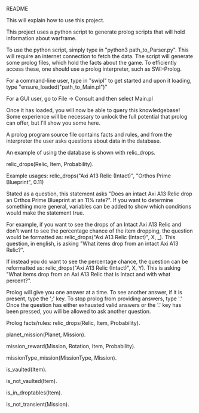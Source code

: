 README

This will explain how to use this project.

This project uses a python script to generate prolog scripts that will 
hold information about warframe.

To use the python script, simply type in "python3 path_to_Parser.py".
This will require an internet connection to fetch the data.
The script will generate some prolog files, which hold the facts about the game.
To efficiently access these, one should use a prolog interpreter, such as SWI-Prolog.

For a command-line user, type in "swipl" to get started and upon it loading, type "ensure_loaded("path_to_Main.pl")"

For a GUI user, go to File -> Consult and then select Main.pl

Once it has loaded, you will now be able to query this knowledgebase! Some experience will be necessary 
to unlock the full potential that prolog can offer, but I'll show you some here.

A prolog program source file contains facts and rules, and from the interpreter the user asks questions about data in the database.

An example of using the database is shown with relic_drops.

relic_drops(Relic, Item, Probability).

Example usages:
relic_drops("Axi A13 Relic (Intact)", "Orthos Prime Blueprint", 0.11)

Stated as a question, this statement asks "Does an intact Axi A13 Relic drop an Orthos Prime Blueprint at an 11% rate?".
If you want to determine something more general, variables can be added to show which conditions would make the statement true.

For example, if you want to see the drops of an Intact Axi A13 Relic and don't want to see the percentage chance of the item dropping,
the question would be formatted as: relic_drops("Axi A13 Relic (Intact)", X, _).
This question, in english, is asking "What items drop from an intact Axi A13 Relic?".

If instead you do want to see the percentage chance, the question can be reformatted as:
relic_drops("Axi A13 Relic (Intact)", X, Y).
This is asking "What items drop from an Axi A13 Relic that is Intact and with what percent?". 

Prolog will give you one answer at a time. To see another answer, if it is present, type the ';' key. To stop prolog from providing answers,
type '.' Once the question has either exhausted valid answers or the '.' key has been pressed, you will be allowed to ask another question.

Prolog facts/rules:
relic_drops(Relic, Item, Probability).

planet_mission(Planet, Mission).

mission_reward(Mission, Rotation, Item, Probability).

missionType_mission(MissionType, Mission).

is_vaulted(Item).

is_not_vaulted(Item).

is_in_droptables(Item).

is_not_transient(Mission).
